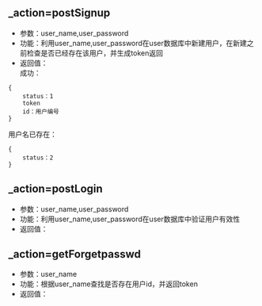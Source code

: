 ## _action=postSignup  
* 参数：user_name,user_password  
* 功能：利用user_name,user_password在user数据库中新建用户，在新建之前检查是否已经存在该用户，并生成token返回  
* 返回值：  
成功：
```
{  
	status：1
	token
	id：用户编号
}
```
用户名已存在：
```
{
	status：2	
}
```

## _action=postLogin  
* 参数：user_name,user_password  
* 功能：利用user_name,user_password在user数据库中验证用户有效性
* 返回值：  

## _action=getForgetpasswd 
* 参数：user_name
* 功能：根据user_name查找是否存在用户id，并返回token
* 返回值：  